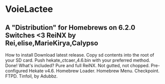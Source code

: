 # VoieLactee
A "Distribution" for Homebrews on 6.2.0 Switches &lt;3
ReiNX by Rei,elise,MarieKirya,Calypso
-----------------------------------------------------
How to install
Download latest release.
Copy sd contents into the root of your SD card.
Push hekate_ctcaer_4.6.bin with your preferred method.
Done!
What's included?
Pure and full ReiNX. Not gutted, not chopped.
Pre-configured Hekate v4.6.
Homebrew Loader.
Homebrew Menu.
Checkpoint.
FTPD.
Tinfoil, by Adubbz.
